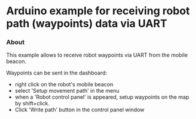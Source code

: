 # Arduino example for receiving robot path (waypoints) data via UART #

### About  ###

This example allows to receive robot waypoints via UART from the mobile beacon.
<br />

Waypoints can be sent in the dashboard:
  - right click on the robot's mobile beacon 
  - select 'Setup movement path' in the menu
  - when a 'Robot control panel' is appeared, setup waypoints on the map by shift+click.
  - Click 'Write path' button in the control panel window



 



